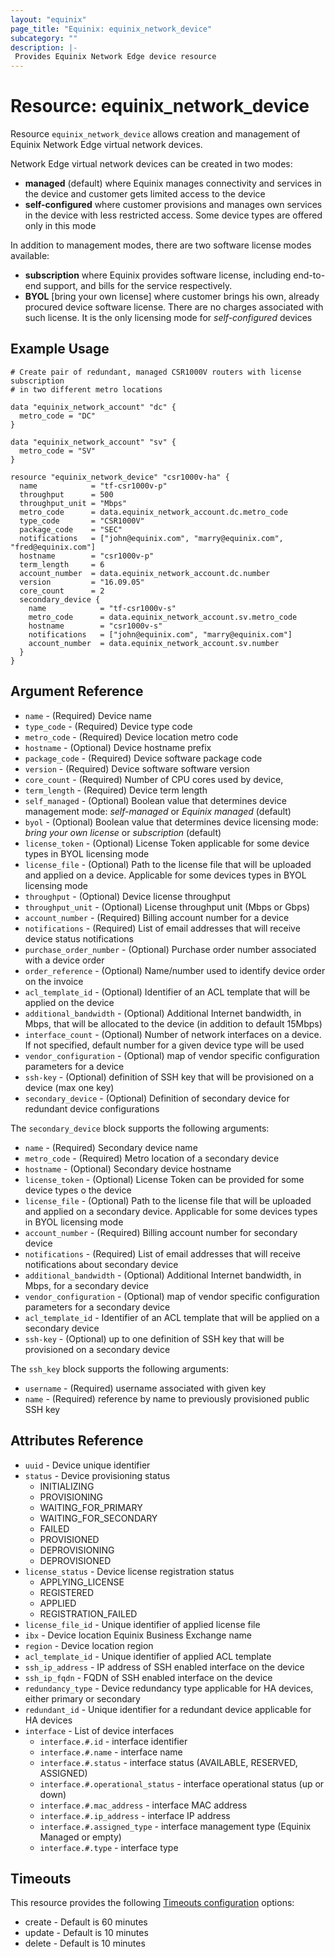 ```yaml
---
layout: "equinix"
page_title: "Equinix: equinix_network_device"
subcategory: ""
description: |-
 Provides Equinix Network Edge device resource
---
```


# Resource: equinix_network_device

Resource `equinix_network_device` allows creation and management of Equinix Network
Edge virtual network devices.

Network Edge virtual network devices can be created in two modes:

* **managed** (default) where Equinix manages connectivity and services in the
device and customer gets limited access to the device
* **self-configured** where customer provisions and manages own services in the device
with less restricted access. Some device types are offered only in this mode

In addition to management modes, there are two software license modes available:

* **subscription**  where Equinix provides software license, including end-to-end
support, and bills for the service respectively.
* **BYOL** [bring your own license] where customer brings his own, already procured
device software license. There are no charges associated with such license.
It is the only licensing mode for *self-configured* devices

## Example Usage

```hcl
# Create pair of redundant, managed CSR1000V routers with license subscription
# in two different metro locations

data "equinix_network_account" "dc" {
  metro_code = "DC"
}

data "equinix_network_account" "sv" {
  metro_code = "SV"
}

resource "equinix_network_device" "csr1000v-ha" {
  name            = "tf-csr1000v-p"
  throughput      = 500
  throughput_unit = "Mbps"
  metro_code      = data.equinix_network_account.dc.metro_code
  type_code       = "CSR1000V"
  package_code    = "SEC"
  notifications   = ["john@equinix.com", "marry@equinix.com", "fred@equinix.com"]
  hostname        = "csr1000v-p"
  term_length     = 6
  account_number  = data.equinix_network_account.dc.number
  version         = "16.09.05"
  core_count      = 2
  secondary_device {
    name            = "tf-csr1000v-s"
    metro_code      = data.equinix_network_account.sv.metro_code
    hostname        = "csr1000v-s"
    notifications   = ["john@equinix.com", "marry@equinix.com"]
    account_number  = data.equinix_network_account.sv.number
  }
}
```

## Argument Reference

* `name` - (Required) Device name
* `type_code` - (Required) Device type code
* `metro_code` - (Required) Device location metro code
* `hostname` - (Optional) Device hostname prefix
* `package_code` - (Required) Device software package code
* `version` - (Required) Device software software version
* `core_count` - (Required) Number of CPU cores used by device,
* `term_length` - (Required) Device term length
* `self_managed` - (Optional) Boolean value that determines device management mode:
*self-managed* or *Equinix managed* (default)
* `byol` - (Optional) Boolean value that determines device licensing mode:
*bring your own license* or *subscription* (default)
* `license_token` - (Optional) License Token applicable for some device types
in BYOL licensing mode
* `license_file` - (Optional) Path to the license file that will be uploaded and
applied on a device. Applicable for some devices types in BYOL licensing mode
* `throughput` - (Optional) Device license throughput
* `throughput_unit` - (Optional) License throughput unit (Mbps or Gbps)
* `account_number` - (Required) Billing account number for a device
* `notifications` - (Required) List of email addresses that will receive device
status notifications
* `purchase_order_number` - (Optional) Purchase order number associated
with a device order
* `order_reference` - (Optional) Name/number used to identify device order on
the invoice
* `acl_template_id` - (Optional) Identifier of an ACL template that
will be applied on the device
* `additional_bandwidth` - (Optional) Additional Internet bandwidth, in Mbps,
that will be allocated to the device (in addition to default 15Mbps)
* `interface_count` - (Optional) Number of network interfaces on a device. If not
specified, default number for a given device type will be used
* `vendor_configuration` - (Optional) map of vendor specific configuration parameters
for a device
* `ssh-key` - (Optional) definition of SSH key that will be provisioned
on a device (max one key)
* `secondary_device` - (Optional) Definition of secondary device for redundant
device configurations

The `secondary_device` block supports the following arguments:

* `name` - (Required) Secondary device name
* `metro_code` - (Required) Metro location of a secondary device
* `hostname` - (Optional) Secondary device hostname
* `license_token` - (Optional) License Token can be provided
for some device types o the device
* `license_file` - (Optional) Path to the license file that
will be uploaded and applied on a secondary device. Applicable for some devices
types in BYOL licensing mode
* `account_number` - (Required) Billing account number for
secondary device
* `notifications` - (Required) List of email addresses that
will receive notifications about secondary device
* `additional_bandwidth` - (Optional) Additional Internet
bandwidth, in Mbps, for a secondary device
* `vendor_configuration` - (Optional) map of vendor specific
configuration parameters for a secondary device
* `acl_template_id` - Identifier of an ACL template that will
be applied on a secondary device
* `ssh-key` - (Optional) up to one definition of SSH key that will be provisioned
on a secondary device

The `ssh_key` block supports the following arguments:

* `username` - (Required) username associated with given key
* `name` - (Required) reference by name to previously provisioned public SSH key

## Attributes Reference

* `uuid` - Device unique identifier
* `status` - Device provisioning status
  * INITIALIZING
  * PROVISIONING
  * WAITING_FOR_PRIMARY
  * WAITING_FOR_SECONDARY
  * FAILED
  * PROVISIONED
  * DEPROVISIONING
  * DEPROVISIONED
* `license_status` - Device license registration status
  * APPLYING_LICENSE
  * REGISTERED
  * APPLIED
  * REGISTRATION_FAILED
* `license_file_id` - Unique identifier of applied license file
* `ibx` - Device location Equinix Business Exchange name
* `region` - Device location region
* `acl_template_id` - Unique identifier of applied ACL template
* `ssh_ip_address` - IP address of SSH enabled interface on the device
* `ssh_ip_fqdn` - FQDN of SSH enabled interface on the device
* `redundancy_type` - Device redundancy type applicable for HA devices, either
primary or secondary
* `redundant_id` - Unique identifier for a redundant device applicable for HA devices
* `interface` - List of device interfaces
  * `interface.#.id` - interface identifier
  * `interface.#.name` - interface name
  * `interface.#.status` -  interface status (AVAILABLE, RESERVED, ASSIGNED)
  * `interface.#.operational_status` - interface operational status (up or down)
  * `interface.#.mac_address` - interface MAC address
  * `interface.#.ip_address` - interface IP address
  * `interface.#.assigned_type` - interface management type (Equinix Managed or empty)
  * `interface.#.type` - interface type

## Timeouts

This resource provides the following [Timeouts configuration](https://www.terraform.io/docs/configuration/resources.html#operation-timeouts)
options:

* create - Default is 60 minutes
* update - Default is 10 minutes
* delete - Default is 10 minutes
